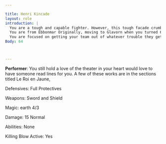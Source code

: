 ```yaml
---

title: Henri Kincade
layout: role
introduction: | 
  You are a tough and capable fighter. However, this tough facade crumbles when the time allows. You are the oldest of your 3 siblings and joined the King’s Army out of a sense of honor and duty after your parents were killed by a necromancer Odomach. (This is detailed in the section titled “The Great Playhouse Massacre”)
  You are from Ebbonmar Originally, moving to Glavorn when you turned 6 years old. Your mother Aalice and Father Michel were performers and moved the family to Glavorn to build a better life. Ten years ago, your mother and father were both killed during a traveling show. An undead horde, led by a necromancer Odomach, killed almost everyone in the theater, and turned them all into undead. (This is detailed in the section titled “The Great Playhouse Massacre”) You then put aside your ambitions in the theater and joined the King's army. Your younger siblings Carlee and Yosef also fled the performing troupe massacre, and joined the king’s army to fight the undead horde to protect the lands and people still living.
  You are focused on getting your team out of whatever trouble they get into. You are very attached to Genevieve and would not like to see anything evil befall her. You have even stated to learn earth magic as an attempt to spend more time with her.
Body: 64



---
```



**Performer**: You still hold a love of the theater in your heart would love to have someone read lines for you. A few of these works are in the sections titled Le Roi en Jaune, 

 


Defensives: Full Protectives

Weapons: Sword and Shield

Magic: earth 4/3

Damage: 15 Normal

Abilities: None

Killing Blow Active: Yes